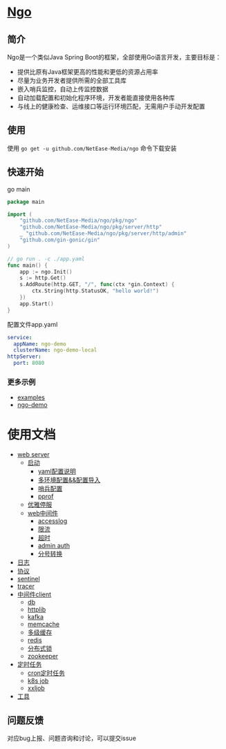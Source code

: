 # [Ngo](https://github.com/NetEase-Media/ngo)

## 简介
Ngo是一个类似Java Spring Boot的框架，全部使用Go语言开发，主要目标是：
- 提供比原有Java框架更高的性能和更低的资源占用率
- 尽量为业务开发者提供所需的全部工具库
- 嵌入哨兵监控，自动上传监控数据
- 自动加载配置和初始化程序环境，开发者能直接使用各种库
- 与线上的健康检查、运维接口等运行环境匹配，无需用户手动开发配置


## 使用
使用 `go get -u github.com/NetEase-Media/ngo` 命令下载安装

## 快速开始
go main
```go
package main

import (
	"github.com/NetEase-Media/ngo/pkg/ngo"
	"github.com/NetEase-Media/ngo/pkg/server/http"
	_ "github.com/NetEase-Media/ngo/pkg/server/http/admin"
	"github.com/gin-gonic/gin"
)

// go run . -c ./app.yaml
func main() {
	app := ngo.Init()
	s := http.Get()
	s.AddRoute(http.GET, "/", func(ctx *gin.Context) {
		ctx.String(http.StatusOK, "hello world!")
	})
	app.Start()
}
```
配置文件app.yaml
```yaml
service:
  appName: ngo-demo
  clusterName: ngo-demo-local
httpServer:
  port: 8080

```


### 更多示例

- [examples](/examples)
- [ngo-demo](https://github.com/NetEase-Media/ngo-demo)

# 使用文档
* [web server](docs/server.md)
    * [启动](docs/start.md)
        * [yaml配置说明](docs/config.md)
        * [多环境配置&&配置导入](docs/yamlimport.md)
        * [哨兵配置](docs/sentry-agent.md)
        * [pprof](docs/pprof.md)
    * [优雅停服](docs/gracefulshutdown.md)
    * [web中间件](docs/middleware.md)
        * [accesslog](docs/accesslog.md)
        * [限流](docs/ratelimiter.md)
        * [超时](docs/timeout.md)
        * [admin auth](docs/jwt-auth.md)
        * [分号转换](docs/semicolon.md)
* [日志](docs/log.md)
* [协议](docs/protocol.md)
* [sentinel](docs/sentinel.md)
* [tracer](docs/tracing.md)
* [中间件client](docs/client.md)
    * [db](docs/db.md)
    * [httplib](docs/httplib.md)
    * [kafka](docs/kafka.md)
    * [memcache](docs/memcache.md)
    * [多级缓存](docs/multicache.md)
    * [redis](docs/redis.md)
    * [分布式锁](docs/dlock.md)
    * [zookeeper](docs/zookeeper.md)
* [定时任务]()
    * [cron定时任务](docs/cron.md)
    * [k8s job](docs/k8sjob.md)
    * [xxljob](docs/xxljob.md)
* [工具](docs/util.md)


## 问题反馈
 对应bug上报、问题咨询和讨论，可以提交issue
